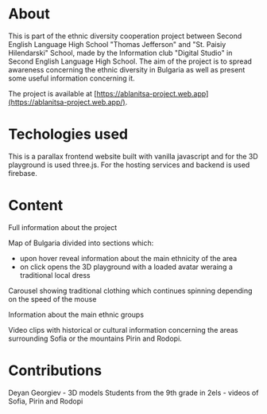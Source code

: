 # About

This is part of the ethnic diversity cooperation project between Second English Language High School "Thomas Jefferson" and "St. Paisiy Hilendarski" School,
made by the Information club "Digital Studio" in Second English Language High School.
The aim of the project is to spread awareness concerning the ethnic diversity in Bulgaria as well as present some useful information concerning it.

The project is available at [https://ablanitsa-project.web.app](https://ablanitsa-project.web.app/).


# Techologies used

This is a parallax frontend website built with vanilla javascript and for the 3D playground is used three.js. For the hosting services and backend is used firebase.

# Content

Full information about the project

Map of Bulgaria divided into sections which:
  - upon hover reveal information about the main ethnicity of the area
  - on click opens the 3D playground with a loaded avatar weraing a traditional local dress

Carousel showing traditional clothing which continues spinning depending on the speed of the mouse

Information about the main ethnic groups

Video clips with historical or cultural information concerning the areas surrounding Sofia or the mountains Pirin and Rodopi.

# Contributions

Deyan Georgiev - 3D models
Students from the 9th grade in 2els - videos of Sofia, Pirin and Rodopi
